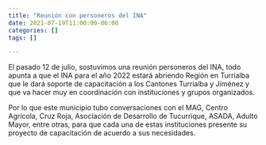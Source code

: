 ```yaml
---
title: "Reunión con personeros del INA"
date: 2021-07-19T11:00:00-06:00
categories: []
tags: []

---
```

El pasado 12 de julio, sostuvimos una reunión personeros del INA, todo apunta a que el INA para el año 2022 estará abriendo Región en Turrialba que le dará soporte de capacitación a los Cantones Turrialba y Jiménez y que va hacer muy en coordinación con instituciones y grupos organizados.

<!--more-->

Por lo que este municipio tubo conversaciones con el MAG, Centro Agrícola, Cruz Roja, Asociación de Desarrollo de Tucurrique, ASADA, Adulto Mayor, entre otras, para que cada una de estas instituciones presente su proyecto de capacitación de acuerdo a sus necesidades.